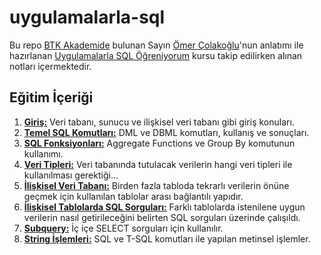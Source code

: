 # uygulamalarla-sql

Bu repo [BTK Akademide](https://www.btkakademi.gov.tr/portal/) bulunan Sayın [Ömer Çolakoğlu](https://www.linkedin.com/in/omercolakoglu/?originalSubdomain=tr)'nun anlatımı ile hazırlanan [Uygulamalarla SQL Öğreniyorum](https://www.btkakademi.gov.tr/portal/course/uygulamalarla-sql-ogreniyorum-8249#!/about) kursu takip edilirken alınan notları içermektedir.

## Eğitim İçeriği
1. **[Giriş:](https://github.com/ramisyk/egitim-notlarim/tree/master/uygulamalarla-sql/1-Giri%C5%9F)** Veri tabanı, sunucu ve ilişkisel veri tabanı gibi giriş konuları.
2. **[Temel SQL Komutları:](https://github.com/ramisyk/egitim-notlarim/tree/master/uygulamalarla-sql/2-TemelSQLKomutlar%C4%B1)** DML ve DBML komutları, kullanış ve sonuçları.
3. **[SQL Fonksiyonları:](https://github.com/ramisyk/egitim-notlarim/tree/master/uygulamalarla-sql/3-SQLFonksiyonlar%C4%B1)** Aggregate Functions ve Group By komutunun kullanımı.
4. **[Veri Tipleri:](https://github.com/ramisyk/egitim-notlarim/tree/master/uygulamalarla-sql/4-VeriTipleri)** Veri tabanında tutulacak verilerin hangi veri tipleri ile kullanılması gerektiği...
5. **[İlişkisel Veri Tabanı:](https://github.com/ramisyk/egitim-notlarim/tree/master/uygulamalarla-sql/5-%C4%B0li%C5%9FkiselVeriTaban%C4%B1)** Birden fazla tabloda tekrarlı verilerin önüne geçmek için kullanılan tablolar arası bağlantılı yapıdır.
6. **[İlişkisel Tablolarda SQL Sorguları:](https://github.com/ramisyk/egitim-notlarim/tree/master/uygulamalarla-sql/6-%C4%B0li%C5%9FkiselTablolardaSorgular)** Farklı tablolarda istenilene uygun verilerin nasıl getirileceğini belirten SQL sorguları üzerinde çalışıldı.
7. **[Subquery:](https://github.com/ramisyk/egitim-notlarim/tree/master/uygulamalarla-sql/7-Subquery)** İç içe SELECT sorguları için kullanılır.
8. **[String İşlemleri:](https://github.com/ramisyk/egitim-notlarim/tree/master/uygulamalarla-sql/8-StringIslemleri)** SQL ve T-SQL komutları ile yapılan metinsel işlemler.